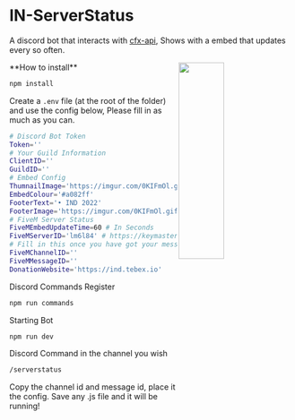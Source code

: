 # IN-ServerStatus

A discord bot that interacts with [cfx-api](https://github.com/PABLO-1610/cfx-api), Shows with a embed that updates every so often.

<img align="right" src="https://imgur.com/5N3uHl2.png" height=30% width=40%>
**How to install**

```bash
npm install
```

Create a `.env` file (at the root of the folder) and use the config below, Please fill in as much as you can.

```bash
# Discord Bot Token
Token=''
# Your Guild Information
ClientID=''
GuildID=''
# Embed Config
ThumnailImage='https://imgur.com/0KIFmOl.gif'
EmbedColour='#a082ff'
FooterText='• IND 2022'
FooterImage='https://imgur.com/0KIFmOl.gif'
# FiveM Server Status
FiveMEmbedUpdateTime=60 # In Seconds
FiveMServerID='lm6l84' # https://keymaster.fivem.net/
# Fill in this once you have got your message you want to embed
FiveMChannelID=''
FiveMMessageID=''
DonationWebsite='https://ind.tebex.io'
```

Discord Commands Register

```bash
npm run commands
```

Starting Bot

```bash
npm run dev
```

Discord Command in the channel you wish

```bash
/serverstatus
```

Copy the channel id and message id, place it the config. Save any .js file and it will be running!

